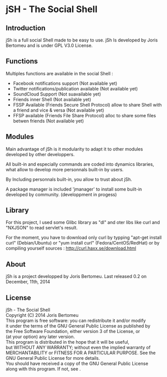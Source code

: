 jSH - The Social Shell
======================

Introduction
------------
jSh is a full social Shell made to be easy to use. jSh Is developed by Joris Bertomeu and is under GPL V3.0 License.

Functions
---------
Multiples functions are available in the social Shell :
- Facebook notifications support (Not available yet)
- Twitter notifications/publication available (Not available yet)
- SoundCloud Support (Not suavailable yet)
- Friends inner Shell (Not available yet)
- FSSP Available (Friends Secure Shell Protocol) allow to share Shell with a friend and vice & versa (Not available yet)
- FFSP available (Friends File Share Protocol) alloc to share some files betwen friends (Not available yet)

Modules
-------
Main advantage of jSh is it modularity to adapt it to other modules developed by other developpers.

All built-in and especially commands are coded into dynamics libraries, what allow to develop more personnals built-in by users.

By Including personnals built-in, you allow to trust about jSh.

A package manager is included 'jmanager' to install some built-in developed by community. (developpment in progess) 

Library
------
For this project, I used some Glibc library as "dl" and oter libs like curl and "NXJSON" to read servlet's result.

For the moment, you have to download only curl by typping "apt-get install curl" (Debian/Ubuntu) or "yum install curl" (Fedora/CentOS/RedHat) or by compiling yourself sources : http://curl.haxx.se/download.html 

About
-----
jSh is a project developped by Joris Bertomeu.
Last released 0.2 on December, 11th, 2014

License
------
<div style="text-align:justify;">jSh - The Social Shell<br>
Copyright (C) 2014 Joris Bertomeu<br>
This program is free software: you can redistribute it and/or modify<br>
it under the terms of the GNU General Public License as published by<br>
the Free Software Foundation, either version 3 of the License, or<br>
(at your option) any later version.<br>
This program is distributed in the hope that it will be useful,<br>
but WITHOUT ANY WARRANTY; without even the implied warranty of<br>
MERCHANTABILITY or FITNESS FOR A PARTICULAR PURPOSE. See the<br>
GNU General Public License for more details.<br>
You should have received a copy of the GNU General Public License<br>
along with this program. If not, see <http://www.gnu.org/licenses/>.<br></div>